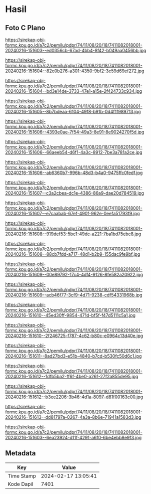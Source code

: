 # Hasil

## Foto C Plano

https://sirekap-obj-formc.kpu.go.id/a7c2/pemilu/pdpr/74/11/08/20/18/7411082018001-20240216-151603--ed0356cb-67ad-4bb4-8f42-b049aa0456bb.jpg

https://sirekap-obj-formc.kpu.go.id/a7c2/pemilu/pdpr/74/11/08/20/18/7411082018001-20240216-151604--82c0b276-a301-4350-9bf2-3c59d69ef272.jpg

https://sirekap-obj-formc.kpu.go.id/a7c2/pemilu/pdpr/74/11/08/20/18/7411082018001-20240216-151604--bd3e14de-3733-47e1-a15e-2f424733c934.jpg

https://sirekap-obj-formc.kpu.go.id/a7c2/pemilu/pdpr/74/11/08/20/18/7411082018001-20240216-151605--8b7bdeaa-6104-49f8-b91b-0d4f1f989713.jpg

https://sirekap-obj-formc.kpu.go.id/a7c2/pemilu/pdpr/74/11/08/20/18/7411082018001-20240216-151606--4393e0ae-7f54-49a3-8e91-8e9024270f5d.jpg

https://sirekap-obj-formc.kpu.go.id/a7c2/pemilu/pdpr/74/11/08/20/18/7411082018001-20240216-151606--66aeeb54-d6f1-4a3c-8912-7be3a781a2ce.jpg

https://sirekap-obj-formc.kpu.go.id/a7c2/pemilu/pdpr/74/11/08/20/18/7411082018001-20240216-151606--ab6360b7-996b-48d3-b4a0-9475ffc0fedf.jpg

https://sirekap-obj-formc.kpu.go.id/a7c2/pemilu/pdpr/74/11/08/20/18/7411082018001-20240216-151607--c3a2cbea-dc1e-4386-86a9-dae20d784519.jpg

https://sirekap-obj-formc.kpu.go.id/a7c2/pemilu/pdpr/74/11/08/20/18/7411082018001-20240216-151607--e7caabab-67ef-490f-962e-0eefa51793f9.jpg

https://sirekap-obj-formc.kpu.go.id/a7c2/pemilu/pdpr/74/11/08/20/18/7411082018001-20240216-151608--919def53-5bc1-49dc-a221-7ba1bd75ebc8.jpg

https://sirekap-obj-formc.kpu.go.id/a7c2/pemilu/pdpr/74/11/08/20/18/7411082018001-20240216-151608--88cb7fdd-a717-48d1-b2b9-155dac9fe9bf.jpg

https://sirekap-obj-formc.kpu.go.id/a7c2/pemilu/pdpr/74/11/08/20/18/7411082018001-20240216-151609--00e89792-17c4-4df4-9126-8fe582a20922.jpg

https://sirekap-obj-formc.kpu.go.id/a7c2/pemilu/pdpr/74/11/08/20/18/7411082018001-20240216-151609--acb46f77-3cf9-4d71-9238-cdf54331968b.jpg

https://sirekap-obj-formc.kpu.go.id/a7c2/pemilu/pdpr/74/11/08/20/18/7411082018001-20240216-151610--45ed30ff-9854-471d-bf5f-f47d5111c5a1.jpg

https://sirekap-obj-formc.kpu.go.id/a7c2/pemilu/pdpr/74/11/08/20/18/7411082018001-20240216-151610--2f246725-f787-4c62-b80c-e0964c13d40e.jpg

https://sirekap-obj-formc.kpu.go.id/a7c2/pemilu/pdpr/74/11/08/20/18/7411082018001-20240216-151611--8ad27bd3-e51b-4840-b7cd-b530fc50d6c1.jpg

https://sirekap-obj-formc.kpu.go.id/a7c2/pemilu/pdpr/74/11/08/20/18/7411082018001-20240216-151612--1dfb5ba2-ff6f-4be0-a261-27f2a855de95.jpg

https://sirekap-obj-formc.kpu.go.id/a7c2/pemilu/pdpr/74/11/08/20/18/7411082018001-20240216-151612--b3ee2206-3b46-4d1a-8097-d81f00163c00.jpg

https://sirekap-obj-formc.kpu.go.id/a7c2/pemilu/pdpr/74/11/08/20/18/7411082018001-20240216-151613--dd81797a-0267-4a3a-8b6e-71941a1583d3.jpg

https://sirekap-obj-formc.kpu.go.id/a7c2/pemilu/pdpr/74/11/08/20/18/7411082018001-20240216-151603--6ea23924-d11f-4291-a6f0-6be4ebb8e9f3.jpg


## Metadata

| Key        | Value               |
| ---------- | ------------------- |
| Time Stamp | 2024-02-17 13:05:41 |
| Kode Dapil | 7401                |



